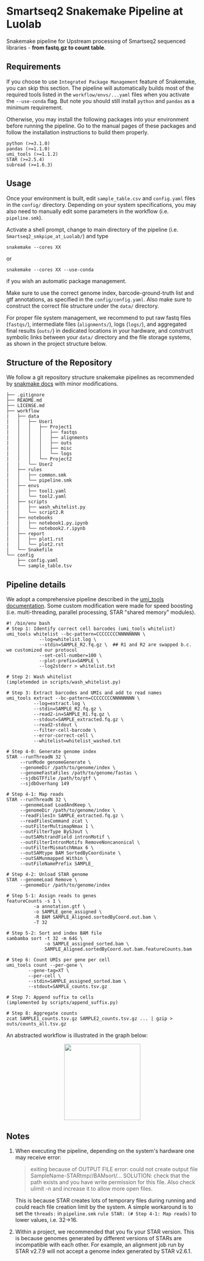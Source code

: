 # Smartseq2 Snakemake Pipeline at Luolab
Snakemake pipeline for Upstream processing of Smartseq2 sequenced libraries - **from fastq.gz to count table**.

## Requirements

If you choose to use `Integrated Package Management` feature of Snakemake, you can skip this section. The pipeline will automatically builds most of the required tools listed in the `workflow/envs/...yaml` files when you activate the `--use-conda` flag. But note you should still install `python` and `pandas` as a minimum requirement.

Otherwise, you may install the following packages into your environment before running the pipeline. Go to the manual pages of these packages and follow the installation instructions to build them properly.

```
python (>=3.1.0)
pandas (>=1.1.0)
umi_tools (>=1.1.2)
STAR (>=2.5.4)
subread (>=1.6.3)
```

## Usage

Once your environment is built, edit `sample_table.csv` and `config.yaml` files in the `config/` directory. Depending on your system specifications, you may also need to manually edit some parameters in the workflow (i.e. `pipeline.smk`).

Activate a shell prompt, change to main directory of the pipeline (i.e. `Smartseq2_smkpipe_at_Luolab/`) and type

```
snakemake --cores XX
```

or

```
snakemake --cores XX --use-conda
```

if you wish an automatic package management.

Make sure to use the correct genome index, barcode-ground-truth list and gtf annotations, as specified in the `config/config.yaml`. Also make sure to construct the correct file structure under the `data/` directory. 

For proper file system management, we recommend to put raw fastq files (`fastqs/`), intermediate files (`alignments/`), logs (`logs/`), and aggregated final results (`outs/`) in dedicated locations in your hardware, and construct symbolic links between your `data/` directory and the file storage systems, as shown in the project structure below.

## Structure of the Repository

We follow a git repository structure snakemake pipelines as recommended by [snakmake docs](https://snakemake.readthedocs.io/en/stable/snakefiles/deployment.html) with minor modifications.


```
├── .gitignore
├── README.md
├── LICENSE.md
├── workflow
|   ├── data
|   |   ├── User1
|   │   │   ├── Project1
|   │   │   │   ├── fastqs
|   │   │   │   ├── alignments
|   │   │   │   ├── outs
|   │   │   │   ├── misc
|   │   │   │   └── logs
|   │   │   └── Project2
|   |   └── User2
│   ├── rules
|   │   ├── common.smk
|   │   └── pipeline.smk
│   ├── envs
|   │   ├── tool1.yaml
|   │   └── tool2.yaml
│   ├── scripts
|   │   ├── wash_whitelist.py
|   │   └── script2.R
│   ├── notebooks
|   │   ├── notebook1.py.ipynb
|   │   └── notebook2.r.ipynb
│   ├── report
|   │   ├── plot1.rst
|   │   └── plot2.rst
|   └── Snakefile
└── config
    ├── config.yaml
    └── sample_table.tsv
```

## Pipeline details

We adopt a comprehensive pipeline described in the [umi_tools documentation](https://umi-tools.readthedocs.io/en/latest/Single_cell_tutorial.html). Some custom modification were made for speed boosting (i.e. multi-threading, parallel processing, STAR "shared memory" modules).

```
#! /bin/env bash
# Step 1: Identify correct cell barcodes (umi_tools whitelist)
umi_tools whitelist --bc-pattern=CCCCCCCCNNNNNNNN \
		    --log=whitelist.log \
		    --stdin=SAMPLE_R2.fq.gz \  ## R1 and R2 are swapped b.c. we customized our protocol
		    --set-cell-number=100 \
		    --plot-prefix=SAMPLE \
		    --log2stderr > whitelist.txt

# Step 2: Wash whitelist
(impletemded in scripts/wash_whitelist.py) 

# Step 3: Extract barcodes and UMIs and add to read names
umi_tools extract --bc-pattern=CCCCCCCCNNNNNNNN \
		  --log=extract.log \
		  --stdin=SAMPLE_R2.fq.gz \
		  --read2-in=SAMPLE_R1.fq.gz \
		  --stdout=SAMPLE_extracted.fq.gz \
		  --read2-stdout \
		  --filter-cell-barcode \
		  --error-correct-cell \
		  --whitelist=whitelist_washed.txt

# Step 4-0: Generate genome index
STAR --runThreadN 32 \
     --runMode genomeGenerate \
     --genomeDir /path/to/genome/index \
     --genomeFastaFiles /path/to/genome/fastas \
     --sjdbGTFfile /path/to/gtf \
     --sjdbOverhang 149

# Step 4-1: Map reads
STAR --runThreadN 32 \
     --genomeLoad LoadAndKeep \
     --genomeDir /path/to/genome/index \
     --readFilesIn SAMPLE_extracted.fq.gz \
     --readFilesCommand zcat \
     --outFilterMultimapNmax 1 \
     --outFilterType BySJout \
     --outSAMstrandField intronMotif \
     --outFilterIntronMotifs RemoveNoncanonical \
     --outFilterMismatchNmax 6 \
     --outSAMtype BAM SortedByCoordinate \
     --outSAMunmapped Within \
     --outFileNamePrefix SAMPLE_

# Step 4-2: Unload STAR genome
STAR --genomeLoad Remove \
     --genomeDir /path/to/genome/index

# Step 5-1: Assign reads to genes
featureCounts -s 1 \
	      -a annotation.gtf \
	      -o SAMPLE_gene_assigned \
	      -R BAM SAMPLE_Aligned.sortedByCoord.out.bam \
	      -T 32

# Step 5-2: Sort and index BAM file
sambamba sort -t 32 -m 64G \
              -o SAMPLE_assigned_sorted.bam \
			  SAMPLE_Aligned.sortedByCoord.out.bam.featureCounts.bam 

# Step 6: Count UMIs per gene per cell
umi_tools count --per-gene \
		--gene-tag=XT \
		--per-cell \
		--stdin=SAMPLE_assigned_sorted.bam \
		--stdout=SAMPLE_counts.tsv.gz

# Step 7: Append suffix to cells
(implemented by scripts/append_suffix.py)

# Step 8: Aggregate counts
zcat SAMPLE1_counts.tsv.gz SAMPLE2_counts.tsv.gz ... | gzip > outs/counts_all.tsv.gz

```

An abstracted workflow is illustrated in the graph below:

<p align="center">
  <img width="200"  src="https://github.com/RuiyuRayWang/Smartseq2_smkpipe_at_Luolab/blob/main/rulegraph.svg">
</p>

## Notes

1. When executing the pipeline, depending on the system's hardware one may receive error: 
   > exiting because of OUTPUT FILE error: could not create output file SampleName-STARtmp//BAMsort/... SOLUTION: check that the path exists and you have write permission for this file. Also check ulimit -n and increase it to allow more open files.

   This is because STAR creates lots of temporary files during running and could reach file creation limit by the system. A simple workaround is to set the `threads:` in `pipeline.smk` `rule STAR: (# Step 4-1: Map reads)` to lower values, i.e. 32->16.

2. Within a project, we recommended that you fix your STAR version. This is because genomes generated by different versions of STARs are incompatible with each other. For example, an alignment job run by STAR v2.7.9 will not accept a genome index generated by STAR v2.6.1.
